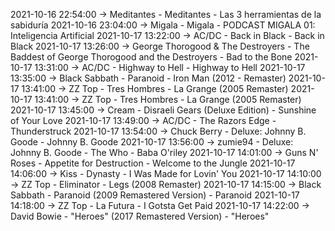 2021-10-16 22:54:00 -> Meditantes - Meditantes - Las 3 herramientas de la sabiduría
2021-10-16 23:04:00 -> Migala - Migala - PODCAST MIGALA 01: Inteligencia Artificial
2021-10-17 13:22:00 -> AC/DC - Back in Black - Back in Black
2021-10-17 13:26:00 -> George Thorogood & The Destroyers - The Baddest of George Thorogood and the Destroyers - Bad to the Bone
2021-10-17 13:31:00 -> AC/DC - Highway to Hell - Highway to Hell
2021-10-17 13:35:00 -> Black Sabbath - Paranoid - Iron Man (2012 - Remaster)
2021-10-17 13:41:00 -> ZZ Top - Tres Hombres - La Grange (2005 Remaster)
2021-10-17 13:41:00 -> ZZ Top - Tres Hombres - La Grange (2005 Remaster)
2021-10-17 13:45:00 -> Cream - Disraeli Gears (Deluxe Edition) - Sunshine of Your Love
2021-10-17 13:49:00 -> AC/DC - The Razors Edge - Thunderstruck
2021-10-17 13:54:00 -> Chuck Berry - Deluxe: Johnny B. Goode - Johnny B. Goode
2021-10-17 13:56:00 -> zumie94 - Deluxe: Johnny B. Goode - The Who - Baba O'riley
2021-10-17 14:01:00 -> Guns N' Roses - Appetite for Destruction - Welcome to the Jungle
2021-10-17 14:06:00 -> Kiss - Dynasty - I Was Made for Lovin' You
2021-10-17 14:10:00 -> ZZ Top - Eliminator - Legs (2008 Remaster)
2021-10-17 14:15:00 -> Black Sabbath - Paranoid (2009 Remastered Version) - Paranoid
2021-10-17 14:18:00 -> ZZ Top - La Futura - I Gotsta Get Paid
2021-10-17 14:22:00 -> David Bowie - "Heroes" (2017 Remastered Version) - "Heroes"
